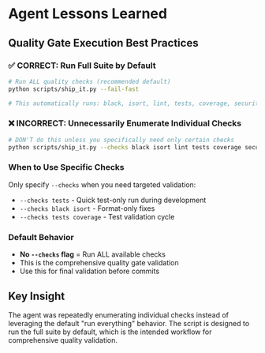 # Agent Lessons Learned

## Quality Gate Execution Best Practices

### ✅ CORRECT: Run Full Suite by Default
```bash
# Run ALL quality checks (recommended default)
python scripts/ship_it.py --fail-fast

# This automatically runs: black, isort, lint, tests, coverage, security, types, imports, duplication, sonar
```

### ❌ INCORRECT: Unnecessarily Enumerate Individual Checks
```bash
# DON'T do this unless you specifically need only certain checks
python scripts/ship_it.py --checks black isort lint tests coverage security types --fail-fast
```

### When to Use Specific Checks
Only specify `--checks` when you need targeted validation:
- `--checks tests` - Quick test-only run during development
- `--checks black isort` - Format-only fixes
- `--checks tests coverage` - Test validation cycle

### Default Behavior
- **No `--checks` flag** = Run ALL available checks
- This is the comprehensive quality gate validation
- Use this for final validation before commits

## Key Insight
The agent was repeatedly enumerating individual checks instead of leveraging the default "run everything" behavior. The script is designed to run the full suite by default, which is the intended workflow for comprehensive quality validation.
